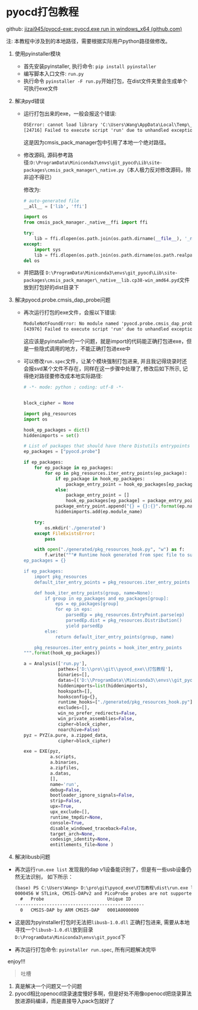 # pyocd打包教程

github: [jizai945/pyocd-exe: pyocd.exe run in windows_x64 (github.com)](https://github.com/jizai945/pyocd-exe)

注: 本教程中涉及到的本地路径，需要根据实际用户python路径做修改。



1. 使用pyinstaller模块
   + 首先安装pyinstaller, 执行命令: `pip install pyinstaller`
   + 编写脚本入口文件: `run.py`
   + 执行命令 `pyinstaller -F run.py`开始打包，在dist文件夹里会生成单个可执行exe文件



2. 解决pyd错误

   + 运行打包出来的exe，一般会报这个错误:

     ```txt
     OSError: cannot load library 'C:\Users\Wang\AppData\Local\Temp\_MEI109522\cmsis_pack_manager\_native__lib.cp38-win_amd64.pyd': error 0x7e
     [24716] Failed to execute script 'run' due to unhandled exception!
     ```

     这是因为cmsis_pack_manager包中引用了本地一个绝对路径。

   + 修改源码, 源码参考路径:`D:\ProgramData\Miniconda3\envs\git_pyocd\Lib\site-packages\cmsis_pack_manager\_native.py`（本人极力反对修改源码，除非迫不得已）

     修改为:

     ```python
     # auto-generated file
     __all__ = ['lib', 'ffi']
     
     import os
     from cmsis_pack_manager._native__ffi import ffi
     
     try:
         lib = ffi.dlopen(os.path.join(os.path.dirname(__file__), '_native__lib.cp38-win_amd64.pyd'), 0)
     except:
         import sys
         lib = ffi.dlopen(os.path.join(os.path.dirname(os.path.realpath(sys.argv[0])), '_native__lib.cp38-win_amd64.pyd'), 0)
     del os
     ```

   + 并把路径 `D:\ProgramData\Miniconda3\envs\git_pyocd\Lib\site-packages\cmsis_pack_manager\_native__lib.cp38-win_amd64.pyd`文件放到打包好的dist目录下

3. 解决pyocd.probe.cmsis_dap_probe问题

   + 再次运行打包的exe文件，会报以下错误:

     ```txt
     ModuleNotFoundError: No module named 'pyocd.probe.cmsis_dap_probe'
     [43976] Failed to execute script 'run' due to unhandled exception!
     ```

     这应该是pyinstaller的一个问题，就是import的代码能正确打包进exe，但是一些隐式调用的地方，不能正确打包进exe中

   + 可以修改`run.spec`文件，让某个模块强制打包进来, 并且我记得烧录时还会报svd某个文件不存在，同样在这一步骤中处理了, 修改后如下所示, 记得绝对路径要修改成本地实际路径:

     ```python
     # -*- mode: python ; coding: utf-8 -*-
     
     
     block_cipher = None
     
     import pkg_resources
     import os
     
     hook_ep_packages = dict()
     hiddenimports = set()
     
     # List of packages that should have there Distutils entrypoints included.
     ep_packages = ["pyocd.probe"]
     
     if ep_packages:
         for ep_package in ep_packages:
             for ep in pkg_resources.iter_entry_points(ep_package):
                 if ep_package in hook_ep_packages:
                     package_entry_point = hook_ep_packages[ep_package]
                 else:
                     package_entry_point = []
                     hook_ep_packages[ep_package] = package_entry_point
                 package_entry_point.append("{} = {}:{}".format(ep.name, ep.module_name, ep.attrs[0]))
                 hiddenimports.add(ep.module_name)
     
         try:
             os.mkdir('./generated')
         except FileExistsError:
             pass
     
         with open("./generated/pkg_resources_hook.py", "w") as f:
             f.write("""# Runtime hook generated from spec file to support pkg_resources entrypoints.
     ep_packages = {}
     
     if ep_packages:
         import pkg_resources
         default_iter_entry_points = pkg_resources.iter_entry_points
     
         def hook_iter_entry_points(group, name=None):
             if group in ep_packages and ep_packages[group]:
                 eps = ep_packages[group]
                 for ep in eps:
                     parsedEp = pkg_resources.EntryPoint.parse(ep)
                     parsedEp.dist = pkg_resources.Distribution()
                     yield parsedEp
             else:
                 return default_iter_entry_points(group, name)
     
         pkg_resources.iter_entry_points = hook_iter_entry_points
     """.format(hook_ep_packages))
     
     a = Analysis(['run.py'],
                  pathex=['D:\\pro\\git\\pyocd_exe\\打包教程'],
                  binaries=[],
                  datas=[('D:\\ProgramData\\Miniconda3\\envs\\git_pyocd\\Lib\\site-packages\\pyocd\\debug\\svd\\svd_data.zip', '.\\pyocd\\debug\\svd\\')],
                  hiddenimports=list(hiddenimports),
                  hookspath=[],
                  hooksconfig={},
                  runtime_hooks=["./generated/pkg_resources_hook.py"],
                  excludes=[],
                  win_no_prefer_redirects=False,
                  win_private_assemblies=False,
                  cipher=block_cipher,
                  noarchive=False)
     pyz = PYZ(a.pure, a.zipped_data,
                  cipher=block_cipher)
     
     exe = EXE(pyz,
               a.scripts,
               a.binaries,
               a.zipfiles,
               a.datas,  
               [],
               name='run',
               debug=False,
               bootloader_ignore_signals=False,
               strip=False,
               upx=True,
               upx_exclude=[],
               runtime_tmpdir=None,
               console=True,
               disable_windowed_traceback=False,
               target_arch=None,
               codesign_identity=None,
               entitlements_file=None )
     
     ```

4. 解决libusb问题

+ 再次运行`run.exe list` 发现我的dap v1设备能识别了，但是有一些usb设备仍然无法识别， 如下所示：

  ```txt
  (base) PS C:\Users\Wang> D:\pro\git\pyocd_exe\打包教程\dist\run.exe list
  0000456 W STLink, CMSIS-DAPv2 and PicoProbe probes are not supported because no libusb library was found. [common]
    #   Probe                        Unique ID
  -------------------------------------------------
    0   CMSIS-DAP by ARM CMSIS-DAP   0001A0000000

+ 这是因为pyinstaller打包时无法把`libusb-1.0.dll` 正确打包进来, 需要从本地寻找一个`libusb-1.0.dll`放到目录`D:\ProgramData\Miniconda3\envs\git_pyocd`下
+ 再次运行打包命令: `pyinstaller run.spec`, 所有问题解决完毕



​	enjoy!!!

> 吐槽

1. 真是解决一个问题又一个问题
2. pyocd相比openocd烧录速度慢好多啊，但是好处不用像openocd把烧录算法放进源码编译，而是直接导入pack包就好了


